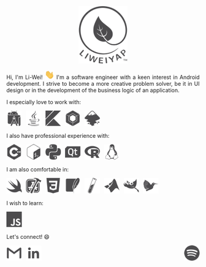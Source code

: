 <p align="center">
  <img height="150px" src="assets/logoPaths-noCircle-darkgrey-background-white.svg">
</p>

<p align="justify">
Hi, I'm Li-Wei! <img width="25px" src="assets/waving-hand.gif"> I'm a software engineer with a keen interest in Android development. I strive to become a more creative problem solver, be it in UI design or in the development of the business logic of an application.
</p>

I especially love to work with:
<p float="left">
  <a href="https://developer.android.com/studio"><img src="assets/androidstudio-grey.svg" height="40"/></a>&ensp;
  <a href="https://www.java.com/en/"><img src="assets/java-grey.svg" height="40"/></a>&ensp;
  <a href="https://kotlinlang.org/"><img src="assets/kotlin-grey.svg" height="40"/></a>&ensp;
  <a href="https://developer.android.com/jetpack/compose"><img src="assets/jetpackcompose-grey.svg" height="40"/></a>&ensp;
  <a href="https://inkscape.org/"><img src="assets/inkscape-grey.svg" height="40"/></a>&ensp;
</p>

I also have professional experience with:
<p float="left">
  <a href="https://en.cppreference.com/w/"><img src="assets/cplusplus-grey.svg" height="40"/></a>&ensp;
  <a href="https://www.gnu.org/software/bash/"><img src="assets/gnubash-grey.svg" height="40"/></a>&ensp;
  <a href="https://www.python.org/"><img src="assets/python-grey.svg" height="40"/></a>&ensp;
  <a href="https://www.qt.io/"><img src="assets/qt-grey.svg" height="40"/></a>&ensp;
  <a href="https://www.r-project.org/"><img src="assets/r-grey.svg" height="40"/></a>&ensp;
  <a href="https://www.linux.org/"><img src="assets/linux-grey.svg" height="40"/></a>
</p>

I am also comfortable in:
<p float="left">
  <a href="https://swift.org/"><img src="assets/swift-grey.svg" height="40"/></a>&ensp;
  <a href="https://developer.apple.com/xcode/"><img src="assets/xcode-grey.svg" height="40"></a>&ensp;
  <a href="https://www.w3.org/Style/CSS/"><img src="assets/css3-grey.svg" height="40"/></a>&ensp;
  <a href="https://www.sqlite.org/index.html"><img src="assets/sqlite-grey.svg" height="40"/></a>&ensp;
  <a href="https://jekyllrb.com/"><img src="assets/jekyll-grey.svg" height="40"/></a>&ensp;
  <a href="https://uk.mathworks.com/products/matlab.html"><img src="assets/mathworks-grey.svg" height="40"/></a>&ensp;
  <a href="https://www.gimp.org/"><img src="assets/gimp-grey.svg" height="40"/></a>&ensp;
  <a href="https://www.latex-project.org/"><img src="assets/latex-grey.svg" height="40"/></a>
</p>

I wish to learn:
<p float="left">
  <a href="https://en.wikipedia.org/wiki/JavaScript"><img src="assets/javascript-grey.svg" height="40"/></a>
</p>

Let's connect! :smile:
<p float="left">
  <a href="mailto:liweiyap@gmail.com"><img src="assets/gmail-resized-grey.svg" height="40"/></a>&ensp;
  <a href="https://www.linkedin.com/in/liweiyap/"><img src="assets/linkedin-inverted-grey.svg" height="40"/></a>
  <a href="https://open.spotify.com/playlist/0YxZJLaybfLprUoSN1QXp9?si=4j3R2m77QiGd_3RvUxL-RA" target="_blank"><img align="right" height="40" src="assets/spotify-grey.svg"/></a>
</p>
